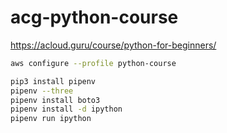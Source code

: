 # acg-python-course
https://acloud.guru/course/python-for-beginners/

```bash
aws configure --profile python-course

pip3 install pipenv
pipenv --three
pipenv install boto3
pipenv install -d ipython
pipenv run ipython
```
